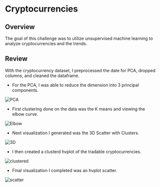 # Cryptocurrencies
## Overview
The goal of this challenge was to utilize unsupervised machine learning to analyze cryptocurrencies and the trends.
## Review
With the cryptocurrency dataset, I preprocessed the date for PCA, dropped columns, and cleaned the dataframe.
* For the PCA, I was able to reduce the dimension into 3 principal components.

![PCA](https://user-images.githubusercontent.com/104965708/200703761-25b264c1-571a-40c4-8f08-e803155d38d5.png)

* First clustering done on the data was the K means and viewing the elbow curve.

![Elbow](https://user-images.githubusercontent.com/104965708/200703838-d8f60c5f-a4e5-4a3e-b70c-92e6de9ed5d3.png)

* Next visualization I generated was the 3D Scatter with Clusters.

![3D](https://user-images.githubusercontent.com/104965708/200703881-c07cce55-da64-490e-8c1a-a9caa6059cbc.png)

* I then created a clusterd hvplot of the tradable cryptocurrencies.

![clustered](https://user-images.githubusercontent.com/104965708/200703989-6126bc0c-a0c7-4aa8-bd0a-d2238f368769.png)

* Final visualization I completed was an hvplot scatter.

![scatter](https://user-images.githubusercontent.com/104965708/200704043-2453ff36-f77a-4fe7-8a7f-9d95e6a4db50.png)
